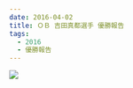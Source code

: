 ```yaml
---
date: 2016-04-02
title: ＯＢ 吉田真都選手 優勝報告
tags:
  - 2016
  - 優勝報告
---
```


![](/images/2016-04-02--main.jpg)
